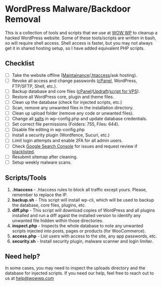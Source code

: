 # WordPress Malware/Backdoor Removal

This is a collection of tools and scripts that we use at [WOW WP](https://wowwp.com) to cleanup a hacked WordPress website. Some of these tools/scripts are written in bash, so will require shell access. Shell access is faster, but you may not always get it in shared hosting setup, so I have added equivalent PHP scripts.

## Checklist 
 - [ ] Take the website offline ([Maintainance](https://wordpress.org/plugins/maintenance/)/[.htaccess](https://github.com/WOW-WP/wp-hacker-removal/blob/main/htaccess)/ask hosting). 
 - [ ] Revoke all access and change passwords ([cPanel](https://docs.cpanel.net/knowledge-base/security/how-to-reset-a-cpanel-account-password/), WordPress, FTP/SFTP, Shell, etc.).
 - [ ] Backup database and core files ([cPanel](https://docs.cpanel.net/cpanel/files/backup-for-cpanel/)/[Updraft](https://wordpress.org/plugins/Updraftplus/)/[script for VPS](https://github.com/WOW-WP/wp-hacker-removal/blob/main/backup.sh)).
 - [ ] Restore all WordPress core, plugin and theme files.
 - [ ] Clean up the database  (check for injected scripts, etc.)
 - [ ] Scan, remove any unwanted files in the installation directory.
 - [ ] Clean up upload folder (remove any code or unwanted files).
 - [ ] Change all [salts](https://api.wordpress.org/secret-key/1.1/salt/) in wp-config.php and update database credentials.
 - [ ] Set correct file permissions (Folders: 755, Files: 644).
 - [ ] Disable file editing in wp-config.php
 - [ ] Install a security plugin (Wordfence, Sucuri, etc.)
 - [ ] Limit login attempts and enable 2FA for all admin users.
 - [ ] Check [Google Search Console](https://search.google.com/search-console) for issues and request review if [blacklisted](https://sitecheck.sucuri.net/).
 - [ ] Resubmit sitemap after cleaning.
 - [ ] Setup weekly malware scans. 

## Scripts/Tools

 1. **.htaccess** - .htaccess rules to block all traffic except yours. Please, remember to replace the IP. 
2. **backup.sh** - This script will install wp-cli, which will be used to backup the database, core files, plugins, etc. 
3. **diff.php** - This script will download copies of WordPress and all plugins installed and run a diff agaist the installed version to identify any unwanted file hidden within those directories. 
4. **inspect.php** - Inspects the whole database to note any unwanted scripts injected into posts, pages or products (for WooCommerce). 
5. **access.php** - List users with access to the site, any app passwords, etc. 
6. **security.sh** - Install security plugin, malware scanner and login limiter. 

## Need help?
In some cases, you may need to inspect the uploads directory and the database for injected scripts. If you need our help, feel free to reach out to us at help@wowwp.com